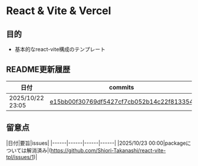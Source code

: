 # React & Vite & Vercel

## 目的
- 基本的なreact-vite構成のテンプレート

## README更新履歴

|日付|commits|
|------|------|
|2025/10/22 23:05|[e15bb00f30769df5427cf7cb052b14c22f813354](../../commits/e15bb00f30769df5427cf7cb052b14c22f813354)|


## 留意点
|日付|要旨|issues|
|------|------|------|------|
|2025/10/23 00:00|packageについては解消済み|(https://github.com/Shiori-Takanashi/react-vite-tpl/issues/1)|
